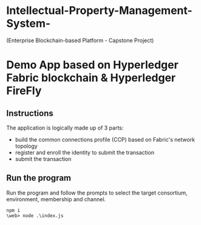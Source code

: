 # Intellectual-Property-Management-System-
(Enterprise Blockchain-based Platform - Capstone Project)
# Demo App based on Hyperledger Fabric blockchain & Hyperledger FireFly
## Instructions
The application is logically made up of 3 parts:
- build the common connections profile (CCP) based on Fabric's network topology
- register and enroll the identity to submit the transaction
- submit the transaction
## Run the program
Run the program and follow the prompts to select the target consortium, environment, membership and channel.

```
npm i
\web> node .\index.js
```
